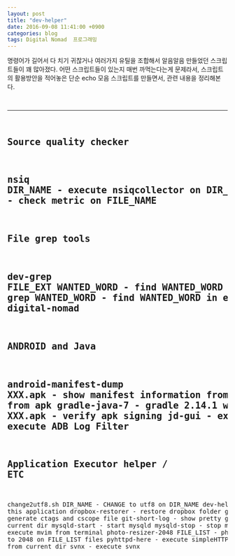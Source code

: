```yaml
---
layout: post
title: "dev-helper"
date: 2016-09-08 11:41:00 +0900
categories: blog
tags: Digital Nomad  프로그래밍
---
```

명령어가 길어서 다 치기 귀찮거나 여러가지 유틸을 조합해서 알음알음 만들었던 스크립트들이 꽤 많아졌다. 어떤 스크립트들이 있는지 매번 까먹는다는게 문제라서, 스크립트의 활용방안을 적어놓은 단순 echo 모음 스크립트를 만들면서, 관련 내용을 정리해본다.

<div class="panel">
<pre>

-------------------------------------------------
Source quality checker
-------------------------------------------------
nsiq DIR_NAME
    - execute nsiqcollector on DIR_NAME
checkstyle-metric FILE_NAME
    - check metric on FILE_NAME
-------------------------------------------------
File grep tools
-------------------------------------------------
dev-grep FILE_EXT WANTED_WORD
    - find WANTED_WORD in FILE_EXT on current dir
eng grep WANTED_WORD
    - find WANTED_WORD in englis script dir
dn
    - shell for digital-nomad
-------------------------------------------------
ANDROID and Java
-------------------------------------------------
android-manifest-dump XXX.apk
    - show manifest information from apk
dex2jar XXX.apk
    - make jar from apk
gradle-java-7
    - gradle 2.14.1 with java 7
jar-sign-verify XXX.apk
    - verify apk signing
jd-gui
    - execute JD-GUI
log-filter
    - execute ADB Log Filter
-------------------------------------------------
Application Executor helper / ETC
-------------------------------------------------
change2utf8.sh DIR_NAME
    - CHANGE to utf8 on DIR_NAME
dev-helper
    - this application
dropbox-restorer
    - restore dropbox folder
gen-ctags
    - generate ctags and cscope file
git-short-log
    - show pretty git log on current dir
mysqld-start
    - start mysqld
mysqld-stop
    - stop mysqld
mvim
    - execute mvim from terminal
photo-resizer-2048 FILE_LIST
    - photo resizing to 2048 on FILE_LIST files
pyhttpd-here
    - execute simpleHTTP on 8080 from current dir
svnx
    - execute svnx

</pre>
</div>

